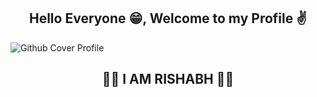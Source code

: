 <h2 align="center">Hello Everyone 😁, Welcome to my Profile ✌️</h2>

<!--Github-Cover-Picture-->
![Github Cover Profile](https://github.com/techxrishabh/techxrishabh/assets/132020097/80a24149-f4b1-486d-94a1-f9224ab25b1e)

<h2 align="center">🧑‍💻 I AM RISHABH 🧑‍💻</h2>


